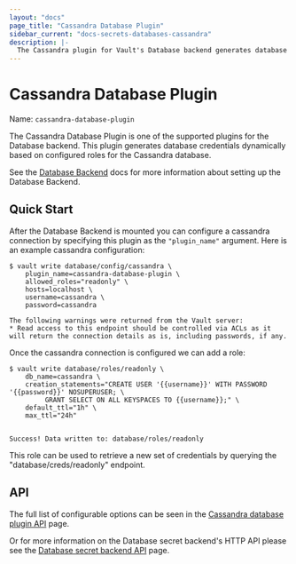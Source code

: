 ```yaml
---
layout: "docs"
page_title: "Cassandra Database Plugin"
sidebar_current: "docs-secrets-databases-cassandra"
description: |-
  The Cassandra plugin for Vault's Database backend generates database credentials to access Cassandra.
---
```


# Cassandra Database Plugin

Name: `cassandra-database-plugin`

The Cassandra Database Plugin is one of the supported plugins for the Database
backend. This plugin generates database credentials dynamically based on
configured roles for the Cassandra database.

See the [Database Backend](/docs/secret/database/index.html) docs for more
information about setting up the Database Backend.

## Quick Start

After the Database Backend is mounted you can configure a cassandra connection
by specifying this plugin as the `"plugin_name"` argument. Here is an example
cassandra configuration: 

```
$ vault write database/config/cassandra \
    plugin_name=cassandra-database-plugin \
    allowed_roles="readonly" \
    hosts=localhost \
    username=cassandra \
    password=cassandra

The following warnings were returned from the Vault server:
* Read access to this endpoint should be controlled via ACLs as it will return the connection details as is, including passwords, if any.
```

Once the cassandra connection is configured we can add a role:

```
$ vault write database/roles/readonly \
    db_name=cassandra \
    creation_statements="CREATE USER '{{username}}' WITH PASSWORD '{{password}}' NOSUPERUSER; \
         GRANT SELECT ON ALL KEYSPACES TO {{username}};" \
    default_ttl="1h" \
    max_ttl="24h"


Success! Data written to: database/roles/readonly
```

This role can be used to retrieve a new set of credentials by querying the
"database/creds/readonly" endpoint.

## API

The full list of configurable options can be seen in the [Cassandra database
plugin API](/api/secret/database/cassandra.html) page.

Or for more information on the Database secret backend's HTTP API please see the [Database secret
backend API](/api/secret/database/index.html) page.

